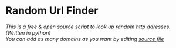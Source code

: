 # Random Url Finder 

*This is a free & open source script to look up random http adresses. (Written in python)*
<br>
*You can add as many domains as you want by editing [source file](https://github.com/uuz/random-url-finder/blob/main/finder.py)*


